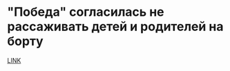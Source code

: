 # "Победа" согласилась не рассаживать детей и родителей на борту



[LINK](https://varlamov.ru/1910182.html)